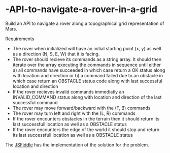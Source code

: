 # -API-to-navigate-a-rover-in-a-grid
Build an API to navigate a rover along a topographical grid representation of Mars.

Requirements  
  - The rover when initialized will have an initial starting point (x, y) as well as a direction (N, S, E, W) that it is facing.
  - The rover should recieve its commands as a string array. It should then iterate over the array executing the commands in sequence until either a) all commands have succeeded in which case return a OK status along with location and direction or b) a command failed due to an obstacle in which case return an OBSTACLE status code along with last successful location and direction
  - If the rover recieves invalid commands immediatly an INVALID_COMMAND status along with location and direction of the last successful command
  - The rover may move forward/backward with the (F, B) commands
  - The rover may turn left and right with the (L, R) commands
  - If the rover encounters obstacles in the terrain then it should return its last successfull location as well as a OBSTACLE status
  - If the rover encounters the edge of the world it should stop and return its last successfull location as well as a OBSTACLE status
  
  The [JSFiddle](https://jsfiddle.net/xnwfxxz4/4/) has the implementation of the solution for the problem.

